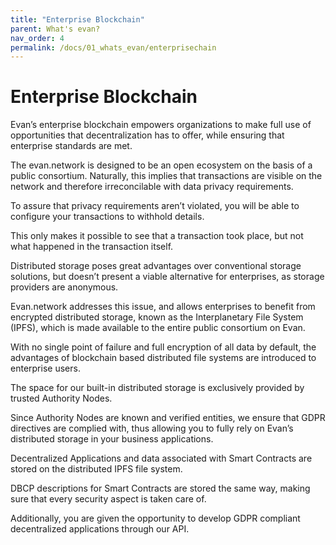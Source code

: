 ```yaml
---
title: "Enterprise Blockchain"
parent: What's evan?
nav_order: 4
permalink: /docs/01_whats_evan/enterprisechain
---
```


# Enterprise Blockchain


Evan’s enterprise blockchain empowers organizations to make full use of opportunities that decentralization has to offer, while ensuring that enterprise standards are met.

The evan.network is designed to be an open ecosystem on the basis of a public consortium. Naturally, this implies that transactions are visible on the network and therefore irreconcilable with data privacy requirements.

To assure that privacy requirements aren’t violated, you will be able to configure your transactions to withhold details.

This only makes it possible to see that a transaction took place, but not what happened in the transaction itself.




Distributed storage poses great advantages over conventional storage solutions, but doesn’t present a viable alternative for enterprises, as storage providers are anonymous.

Evan.network addresses this issue, and allows enterprises to benefit from encrypted distributed storage, known as the Interplanetary File System (IPFS), which is made available to the entire public consortium on Evan.


With no single point of failure and full encryption of all data by default, the advantages of blockchain based distributed file systems are introduced to enterprise users.

The space for our built-in distributed storage is exclusively provided by trusted Authority Nodes.


Since Authority Nodes are known and verified entities, we ensure that GDPR directives are complied with, thus allowing you to fully rely on Evan’s distributed storage in your business applications.


Decentralized Applications and data associated with Smart Contracts are stored on the distributed IPFS file system.

DBCP descriptions for Smart Contracts are stored the same way, making sure that every security aspect is taken care of.

Additionally, you are given the opportunity to develop GDPR compliant decentralized applications through our API.
